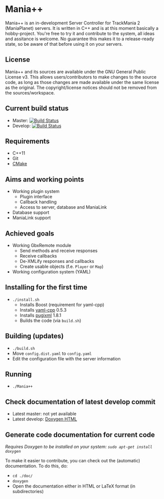 # Mania++
Mania++ is an in-development Server Controller for TrackMania 2 (ManiaPlanet) servers. It is written in C++ and is at this moment basically a hobby-project. You're free to try it and contribute to the system, all ideas and assitance is welcome. No guarantee this makes it to a release-ready state, so be aware of that before using it on your servers.

## License ##
Mania++ and its sources are available under the GNU General Public License v3. This allows users/contributors to make changes to the source code, as long as those changes are made available under the same license as the original. The copyright/license notices should not be removed from the sources/workspace.

## Current build status ##
* Master: [![Build Status](https://travis-ci.org/TheMaximum/mania-pp.svg?branch=master)](https://travis-ci.org/TheMaximum/mania-pp)
* Develop: [![Build Status](https://travis-ci.org/TheMaximum/mania-pp.svg?branch=develop)](https://travis-ci.org/TheMaximum/mania-pp)

## Requirements ##
* C++11
* Git
* [CMake](https://cmake.org)

## Aims and working points ##
* Working plugin system
   * Plugin interface
   * Callback handling
   * Access to server, database and ManiaLink
* Database support
* ManiaLink support

## Achieved goals ##
* Working GbxRemote module
   * Send methods and receive responses
   * Receive callbacks
   * De-XMLify responses and callbacks
   * Create usable objects (f.e. `Player` or `Map`)
* Working configuration system (YAML)

## Installing for the first time ##
* ```./install.sh```
    * Installs Boost (requirement for yaml-cpp)
    * Installs [yaml-cpp](https://github.com/jbeder/yaml-cpp/) 0.5.3
    * Installs [pugixml](https://github.com/zeux/pugixml) 1.8.1
    * Builds the code (via ```build.sh```)

## Building (updates) ##
* ```./build.sh```
* Move ```config.dist.yaml``` to ```config.yaml```
* Edit the configuration file with the server information

## Running ##
* ```./Mania++```

## Check documentation of latest develop commit ##
* Latest master: not yet available
* Latest develop: [Doxygen HTML](https://themaximum.github.io/mania-pp/docs/develop/html/)

## Generate code documentation for current code ##
_Requires Doxygen to be installed on your system: ```sudo apt-get install doxygen```_

To make it easier to contribute, you can check out the (automatic) documentation.
To do this, do:

* ```cd ./doc/```
* ```doxygen```
* Open the documentation either in HTML or LaTeX format (in subdirectories)

